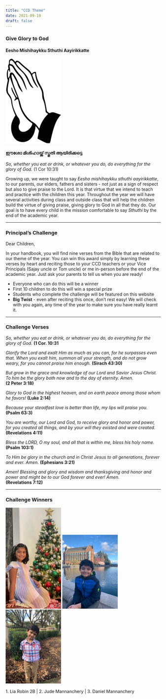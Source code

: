 ```yaml
---
title: "CCD Theme"
date: 2021-09-10
draft: false
---
```


### **Give Glory to God**

#### Eesho Mishihaykku Sthuthi Aayirikkatte

<img src="/img/sthuthi.jpg" width="180" width="100%" height="auto">
<p></p>

#### ഈശോ മിശിഹായ്ക്ക് സ്തുതി ആയിരിക്കട്ടെ

*So, whether you eat or drink, or whatever you do, do everything for the glory of God.* (1 Cor 10:31)

Growing up, we were taught to say *Eesho mishihaykku sthuthi aayirikkatte*, to our parents, our elders, fathers and sisters - not just as a sign of respect but also to give praise to the Lord. It is that virtue that we intend to teach and practice with the children this year. Throughout the year we will have several activities during class and outside class that will help the children build the virtue of giving praise, giving glory to God in all that they do. Our goal is to have every child in the mission comfortable to say *Sthuthi* by the end of the academic year.

---
###  Principal’s Challenge

Dear Children,

In your handbook, you will find nine verses from the Bible that are related to our theme of the year. You can win this award simply by learning these verses by heart and reciting those to your CCD teachers or your Vice Principals (Sajay uncle or Tom uncle) or me in-person before the end of the academic year. Just ask your parents to tell us when you are ready!
 
* Everyone who can do this will be a winner
* First 10 children to do this will win a special prize
* Students who complete the challenge will be featured on this website
* **Big Twist** - even after reciting this once, don’t rest easy! We will check with you again, any time of the year to make sure you have really learnt it. 

---

### Challenge Verses

*So, whether you eat or drink, or whatever you do, do everything for the glory of God.*
**(1 Cor. 10:31**

*Glorify the Lord and exalt Him as much as you can, for he surpasses even that.*
*When you exalt him, summon all your strength, and do not grow weary, for you cannot praise him enough.*
**(Sirach 43:30)**

*But grow in the grace and knowledge of our Lord and Savior Jesus Christ. To him be the glory both now and to the day of eternity. Amen.*  
**(2 Peter 3:18)**

*Glory to God in the highest heaven,*
*and on earth peace among those whom he favors!*
**(Luke 2:14)**

*Because your steadfast love is better than life, my lips will praise you.*
**(Psalm 63:3)**

*You are worthy, our Lord and God, to receive glory and honor and power,*
*for you created all things, and by your will they existed and were created.*
**(Revelations 4:11)**

*Bless the LORD, O my soul, and all that is within me, bless his holy name.*
**(Psalm 103:1)**

*To Him be glory in the church and in Christ Jesus to all generations, forever and ever. Amen.*
**(Ephesians 3:21)**

*Amen! Blessing and glory and wisdom and thanksgiving and honor and power and might be to our God forever and ever! Amen.*  
**(Revelations 7:12)**

---

### Challenge Winners

<p float="left">
<img src="/img/PrincipleChallengeWinners/IMG-20240104-WA0004.jpg" width="180" width="100%" height="auto">

<img src="/img/PrincipleChallengeWinners/IMG-20240121-WA0010.jpg" width="180" width="100%" height="auto">

<img src="/img/PrincipleChallengeWinners/IMG-20240121-WA0011.jpg" width="180" width="100%" height="auto">

</p>
1. Lia Robin 2B | 2. Jude Mannanchery | 3. Daniel Mannanchery
